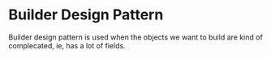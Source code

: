 # Builder Design Pattern
Builder design pattern is used when the objects we want to build are kind of complecated, ie, has a lot of fields.
